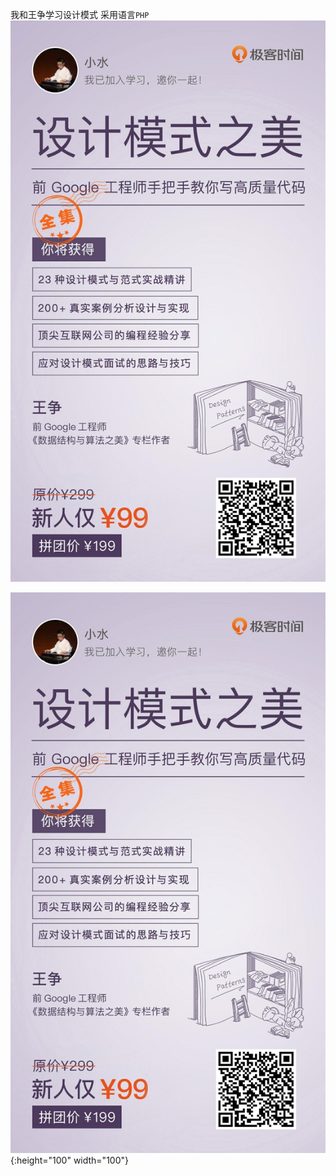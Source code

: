 我和王争学习设计模式
采用语言`PHP`
<img src='./ad.jpeg' />

![图片](./ad.jpeg? "图片title"){:height="100" width="100"}

